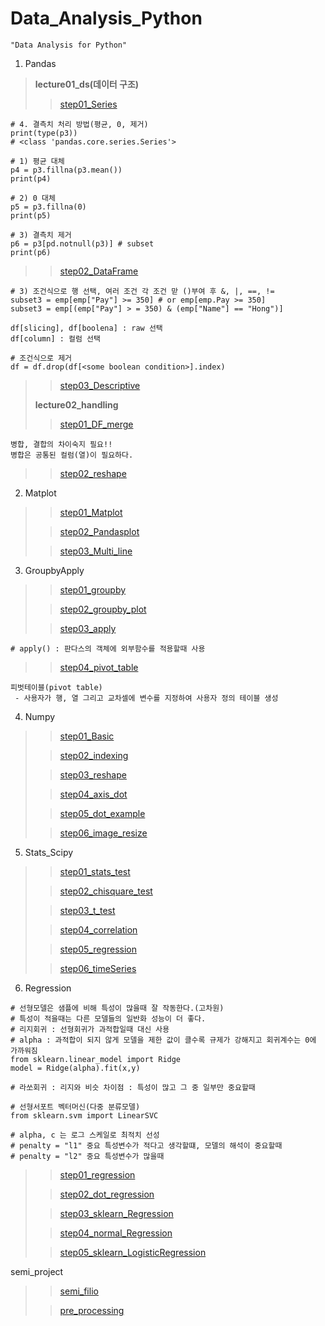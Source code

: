# Data_Analysis_Python
~~~python3
"Data Analysis for Python"
~~~
1. Pandas
> **lecture01_ds(데이터 구조)**
>> [step01_Series](https://github.com/DominKim/Data_Analysis_Python/blob/master/chap01_Pandas/lecture01_ds/step01_Series.py)
>
~~~python3
# 4. 결측치 처리 방법(평균, 0, 제거)
print(type(p3))
# <class 'pandas.core.series.Series'>

# 1) 평균 대체
p4 = p3.fillna(p3.mean())
print(p4)

# 2) 0 대체
p5 = p3.fillna(0)
print(p5)

# 3) 결측치 제거
p6 = p3[pd.notnull(p3)] # subset
print(p6)
~~~
>> [step02_DataFrame](https://github.com/DominKim/Data_Analysis_Python/blob/master/chap01_Pandas/lecture01_ds/step02_DataFrame.py)
>
~~~python3
# 3) 조건식으로 행 선택, 여러 조건 각 조건 맏 ()부여 후 &, |, ==, !=
subset3 = emp[emp["Pay"] >= 350] # or emp[emp.Pay >= 350]
subset3 = emp[(emp["Pay"] > = 350) & (emp["Name"] == "Hong")]

df[slicing], df[boolena] : raw 선택
df[column] : 컬럼 선택

# 조건식으로 제거
df = df.drop(df[<some boolean condition>].index)
~~~
>> [step03_Descriptive](https://github.com/DominKim/Data_Analysis_Python/blob/master/chap01_Pandas/lecture01_ds/step03_Descriptive.py)
>
> **lecture02_handling**
>> [step01_DF_merge](https://github.com/DominKim/Data_Analysis_Python/blob/master/chap01_Pandas/lecture02_handling/step01_DF_merge.py)
~~~python3
병합, 결합의 차이숙지 필요!!
병합은 공통된 컬럼(열)이 필요하다.
~~~
>> [step02_reshape](https://github.com/DominKim/Data_Analysis_Python/blob/master/chap01_Pandas/lecture02_handling/step02_reshape.py)
2. Matplot
>> [step01_Matplot](https://github.com/DominKim/Data_Analysis_Python/blob/master/chap02_Matplot/lecture/step01_Matplot.py)
>
>> [step02_Pandasplot](https://github.com/DominKim/Data_Analysis_Python/blob/master/chap02_Matplot/lecture/step02_PandasPlot.py)
>
>> [step03_Multi_line](https://github.com/DominKim/Data_Analysis_Python/blob/master/chap02_Matplot/lecture/step03_multi_line.py)
>
3. GroupbyApply
>> [step01_groupby](https://github.com/DominKim/Data_Analysis_Python/blob/master/chap03_GroupbyApply/lecture/step01_groupby.py)
>
>> [step02_groupby_plot](https://github.com/DominKim/Data_Analysis_Python/blob/master/chap03_GroupbyApply/lecture/step02_groupby_plot.py)
>
>> [step03_apply](https://github.com/DominKim/Data_Analysis_Python/blob/master/chap03_GroupbyApply/lecture/step03_apply.py)
>
~~~python3
# apply() : 판다스의 객체에 외부함수를 적용할때 사용
~~~
>> [step04_pivot_table](https://github.com/DominKim/Data_Analysis_Python/blob/master/chap03_GroupbyApply/lecture/step04_pivot_table.py)
>
~~~python3
피벗테이블(pivot table)
 - 사용자가 행, 열 그리고 교차셀에 변수를 지정하여 사용자 정의 테이블 생성
~~~
4. Numpy
>> [step01_Basic](https://github.com/DominKim/Data_Analysis_Python/blob/master/chap04_Numpy/lecture/step01_Basic.py)
>
>> [step02_indexing](https://github.com/DominKim/Data_Analysis_Python/blob/master/chap04_Numpy/lecture/step02_indexing.py)
>
>> [step03_reshape](https://github.com/DominKim/Data_Analysis_Python/blob/master/chap04_Numpy/lecture/step03_reshape.py)
>
>> [step04_axis_dot](https://github.com/DominKim/Data_Analysis_Python/blob/master/chap04_Numpy/lecture/step04_axis_dot.py)
>
>> [step05_dot_example](https://github.com/DominKim/Data_Analysis_Python/blob/master/chap04_Numpy/lecture/step05_dot_example.py)
>
>> [step06_image_resize](https://github.com/DominKim/Data_Analysis_Python/blob/master/chap04_Numpy/lecture/step06_image_resize.py)
>
5. Stats_Scipy
>> [step01_stats_test](https://github.com/DominKim/Data_Analysis_Python/blob/master/chap05_Stats_Scipy/lecture/step01_stats_test.py)
>
>> [step02_chisquare_test](https://github.com/DominKim/Data_Analysis_Python/blob/master/chap05_Stats_Scipy/lecture/step02_chisquare_test.py)
>
>> [step03_t_test](https://github.com/DominKim/Data_Analysis_Python/blob/master/chap05_Stats_Scipy/lecture/step03_t_test.py)
>
>> [step04_correlation](https://github.com/DominKim/Data_Analysis_Python/blob/master/chap05_Stats_Scipy/lecture/step04_correlation.py)
>
>> [step05_regression](https://github.com/DominKim/Data_Analysis_Python/blob/master/chap05_Stats_Scipy/lecture/step05_regression.py)
>
>> [step06_timeSeries](https://github.com/DominKim/Data_Analysis_Python/blob/master/chap05_Stats_Scipy/lecture/step06_timeSeries.py)
>
6. Regression
~~~python3
# 선형모델은 샘플에 비해 특성이 많을때 잘 작동한다.(고차원)
# 특성이 적을때는 다른 모델들의 일반화 성능이 더 좋다.
# 리지회귀 : 선형회귀가 과적합일때 대신 사용
# alpha : 과적합이 되지 않게 모델을 제한 값이 클수록 규제가 강해지고 회귀계수는 0에 가까워짐
from sklearn.linear_model import Ridge
model = Ridge(alpha).fit(x,y)

# 라쏘회귀 : 리지와 비슷 차이점 : 특성이 많고 그 중 일부만 중요할때

# 선형서포트 벡터머신(다중 분류모델)
from sklearn.svm import LinearSVC

# alpha, c 는 로그 스케일로 최적치 선성
# penalty = "l1" 중요 특성변수가 적다고 생각할떄, 모델의 해석이 중요할때
# penalty = "l2" 중요 특성변수가 많을때
~~~
>> [step01_regression](https://github.com/DominKim/Data_Analysis_Python/blob/master/chap06_Regression/lecture/step01_regression.py)
>
>> [step02_dot_regression](https://github.com/DominKim/Data_Analysis_Python/blob/master/chap06_Regression/lecture/step02_dot_regression.py)
>
>> [step03_sklearn_Regression](https://github.com/DominKim/Data_Analysis_Python/blob/master/chap06_Regression/lecture/step03_sklearn_Regression.py)
>
>> [step04_normal_Regression](https://github.com/DominKim/Data_Analysis_Python/blob/master/chap06_Regression/lecture/step04_normal_Regression.py)
>
>> [step05_sklearn_LogisticRegression](https://github.com/DominKim/Data_Analysis_Python/blob/master/chap06_Regression/lecture/step05_sklearn_LogisticRegression.py)
>



semi_project
>> [semi_filio](https://github.com/DominKim/Data_Analysis_Python/blob/master/semi_project/semi_fileio.py)
>
>> [pre_processing](https://github.com/DominKim/Data_Analysis_Python/blob/master/semi_project/pre_processing.py)
>
